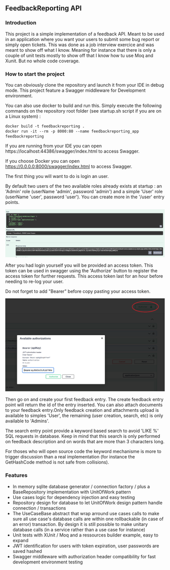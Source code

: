 ## FeedbackReporting API

### Introduction
This project is a simple implementation of a feedback API. Meant to be used in an application where you want your users to submit some bug report or simply open tickets.
This was done as a job interview exercice and was meant to show off what I know. Meaning for instance that there is only a couple of unit tests mostly to show off that I know how tu use Moq and Xunit. But no whole code coverage.

### How to start the project
You can obviously clone the repository and launch it from your IDE in debug mode. This project feature a Swagger middleware for Development environment.

You can also use docker to build and run this. Simply execute the following commands on the repository root folder (see startup.sh script if you are on a Linux system) :

```
docker build -t feedbackreporting .
docker run -it --rm -p 8000:80 --name feedbackreporting_app feedbackreporting
```

If you are running from your IDE you can open https://localhost:44386/swagger/index.html to access Swagger.

If you choose Docker you can open https://0.0.0.0:8000/swagger/index.html to access Swagger.

The first thing you will want to do is login an user. 

By default two users of the two available roles already exists at startup : an 'Admin' role (userName 'admin', password 'admin') and a simple 'User' role (userName 'user', password 'user'). You can create more in the '/user' entry points.

![Admin login](/ReadmeImages/login_admin.PNG?raw=true "Admin login exemple")

After you had login yourself you will be provided an access token.
This token can be used in swagger using the 'Authorize' button to register the access token for further requests. This access token last for an hour before needing to re-log your user. 

Do not forget to add "Bearer" before copy pasting your access token.

![Access Token](/ReadmeImages/set_access_token_swagger.PNG?raw=true "Authorization header")

Then go on and create your first feedback entry. The create feedback entry point will return the id of the entry inserted. You can also attach documents to your feedback entry.Only feedback creation and attachments upload is available to simples 'User', the remaining (user creation, search, etc) is only available to 'Admins'.

The search entry point provide a keyword based search to avoid 'LIKE %' SQL requests in database. Keep in mind that this search is only performed on feedback description and on words that are more than 3 characters long. 

For thoses who will open source code the keyword mechanisme is more to trigger discussion than a real implementation (for instance the GetHashCode method is not safe from collisions).

### Features
- In memory sqlite database generator / connection factory / plus a BaseRepository implementation with UnitOfWork pattern
- Use cases logic for dependency injection and easy testing
- Repository design for database to let UnitOfWork design pattern handle connection / transactions
- The UseCaseBase abstract that wrap arround use cases calls to make sure all use case's database calls are within one rollbackable (in case of an error) transaction. By design it is still possible to make unitary database calls (in a service rather than a use case for instance)
- Unit tests with XUnit / Moq and a ressources builder example, easy to expand
- JWT identification for users with token expiration, user passwords are saved hashed
- Swagger middleware with authorization header compatibility for fast development environment testing